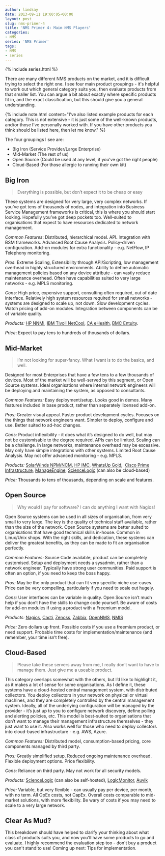 ```yaml
---
author: lindsay
date: 2013-09-11 19:00:05+00:00
layout: post
slug: nms-primer-4
title: 'NMS Primer 4: Main NMS Players'
categories:
- NMS
series: 'NMS Primer'
tags:
- NMS
- series
---
```


{% include series.html %}

There are many different NMS products on the market, and it is difficult trying to select the right one. I see four main product groupings - it's helpful to work out which general category suits you, then evaluate products from that smaller list. You can argue a bit about exactly where specific products fit in, and the exact classification, but this should give you a general understanding.

{% include note.html content="I’ve also listed example products for each category. This is not extensive - it is just some of the well-known products, and/or those I’ve personally worked with. If you have other products you think should be listed here, then let me know." %}

The four groupings I see are:

* Big Iron (Service Provider/Large Enterprise)
* Mid-Market (The rest of us)
* Open Source (Could be used at any level, if you've got the right people)
* Cloud-Based (For those allergic to running their own kit)

## Big Iron

> Everything is possible, but don’t expect it to be cheap or easy

These systems are designed for very large, very complex networks. If you’ve got tens of thousands of nodes, and integration into Business Service Management frameworks is critical, this is where you should start looking. Hopefully you’ve got deep pockets too. Well-suited to organisations that expect to have resources dedicated to network management.

_Common Features_: Distributed, hierarchical model. API. Integration with BSM frameworks. Advanced Root Cause Analysis. Policy-driven configuration. Add-on modules for extra functionality - e.g. NetFlow, IP Telephony monitoring.

_Pros_: Extreme Scaling, Extensibility through API/Scripting, low management overhead in highly structured environments. Ability to define automatic management policies based on any device attribute - can vastly reduce maintenance overhead. Often have capabilities suited to very large networks - e.g. MPLS monitoring.

_Cons:_ High price, expensive support, consulting often required, out of date interface. Relatively high system resources required for small networks - systems are designed to scale up, not down. Slow development cycles. Watch pricing of add-on modules. Integration between components can be of variable quality.

_Products:_ [HP NNMi](https://saas.hpe.com/en-us/software/network-node-manager-i-network-management-software), [IBM Tivoli NetCool](http://www-03.ibm.com/software/products/us/en/ibmtivolinetcoolomnibus/), [CA eHealth](http://www.ca.com/us/products/detail/CA-Performance-Management.aspx), [BMC Entuity](http://www.bmc.com/products/product-listing/entuity-network-monitoring.html).

_Price_: Expect to pay tens to hundreds of thousands of dollars.

## Mid-Market

> I’m not looking for super-fancy. What I want is to do the basics, and well.

Designed for most Enterprises that have a few tens to a few thousands of devices. Most of the market will be well-served by this segment, or Open Source systems. Ideal organisations where internal network engineers will be deploying and maintaining the system, as opposed to consultants.

_Common Features:_ Easy deployment/setup. Looks good in demos. Many features included in base product, rather than separately licensed add-on.

_Pros:_ Greater visual appeal. Faster product development cycles. Focuses on the things that network engineers want. Simpler to deploy, configure and use. Better suited to ad-hoc changes.

_Cons:_ Product inflexibility - it does what it’s designed to do well, but may not be customisable to the degree required. APIs can be limited. Scaling can be a challenge. In large networks, maintenance overhead may be excessive. May only have simple integrations with other systems. Limited Root Cause Analysis. May not offer advanced monitoring - e.g. MPLS.

_Products:_ [SolarWinds NPM/NCM](http://www.solarwinds.com), [HP IMC](http://www.bmc.com/products/product-listing/entuity-network-monitoring.html), [WhatsUp Gold](http://www.whatsupgold.com/index.aspx),  [Cisco Prime Infrastructure](http://www.cisco.com/en/US/products/ps12239/index.html), [ManageEngine](http://www.manageengine.com), [ScienceLogic](http://www.sciencelogic.com/) (can also be cloud-based)

_Price:_ Thousands to tens of thousands, depending on scale and features.

## Open Source

> Why would I pay for software? I can do anything I want with Nagios!

Open Source systems can be used in all sizes of organisation, from very small to very large. The key is the quality of technical staff available, rather than the size of the network. Open Source systems are better suited to organisations that have good technical skills in-house. Common in Linux/Unix shops. With the right skills, and dedication, these systems can deliver the greatest benefits, as they can be made to fit an organisation perfectly.

_Common Features:_ Source Code available, product can be completely customised. Setup and deployment needs a sysadmin, rather than a network engineer. Typically have strong user communities. Paid support is often an option, if you need to keep the boss happy.

_Pros:_ May be the only product that can fit very specific niche use-cases. Price can be very compelling, particularly if you need to scale out hugely.

_Cons:_ User interfaces can be variable in quality. Open Source isn’t much help if you don’t have the skills to change code yourself. Be aware of costs for add-on modules if using a product with a Freemium model.

_Products:_ [Nagios](http://www.nagios.org), [Cacti](http://www.cacti.net), [Zenoss](http://www.zenoss.com), [Zabbix](http://www.zabbix.com), [OpenNMS](http://www.opennms.org), [NMIS](https://opmantek.com)

_Price:_ Zero dollars up front. Possible costs if you use a freemium product, or need support. Probable time costs for implementation/maintenance (and remember, your time isn’t free).

## Cloud-Based

> Please take these servers away from me, I really don’t want to have to manage them. Just give me a useable product.

This category overlaps somewhat with the others, but I’d like to highlight it, as it makes a lot of sense for some organisations. As I define it, these systems have a cloud-hosted central management system, with distributed collectors. You deploy collectors in your network on physical or virtual machines, and they are completely controlled by the central management system. Ideally, all of the underlying configuration will be managed by the provider - it’s just up to you to configure network discovery, define polling and alerting policies, etc. This model is best-suited to organisations that don’t want to manage their management infrastructure themselves - they just want to use it. Also works well for those who need to deploy collectors into cloud-based infrastructure - e.g. AWS, Azure.

_Common Features:_ Distributed model, consumption-based pricing, core components managed by third party.

_Pros:_ Greatly simplified setup. Reduced ongoing maintenance overhead. Flexible deployment options. Price flexibility.

_Cons:_ Reliance on third party. May not work for all security models.

_Products:_ [ScienceLogic](http://www.sciencelogic.com) (can also be self-hosted), [LogicMonitor](http://www.logicmonitor.com), [Auvik](http://auvik.com)

_Price:_ Variable, but very flexible - can usually pay per device, per month, with no term. All OpEx costs, not CapEx. Overall costs comparable to mid-market solutions, with more flexibility. Be wary of costs if you may need to scale to a very large network.

## Clear As Mud?

This breakdown should have helped to clarify your thinking about what class of products suits you, and now you'll have some products to go and evaluate. I highly recommend the evaluation step too - don't buy a product you can't stand to use! Coming up next: Tips for implementation.
